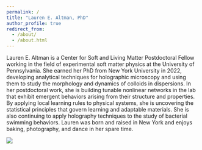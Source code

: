 ```yaml
---
permalink: /
title: "Lauren E. Altman, PhD"
author_profile: true
redirect_from: 
  - /about/
  - /about.html
---
```


Lauren E. Altman is a Center for Soft and Living Matter Postdoctoral Fellow working in the field of experimental soft matter physics at the University of Pennsylvania. She earned her PhD from New York University in 2022, developing analytical techniques for holographic microscopy and using them to study the morphology and dynamics of colloids in dispersions. In her postdoctoral work, she is building tunable nonlinear networks in the lab that exhibit emergent behaviors arising from their structure and properties. By applying local learning rules to physical systems, she is uncovering the statistical principles that govern learning and adaptable materials. She is also continuing to apply holography techniques to the study of bacterial swimming behaviors. Lauren was born and raised in New York and enjoys baking, photography, and dance in her spare time. 

<img src="../images/dimers.png">
